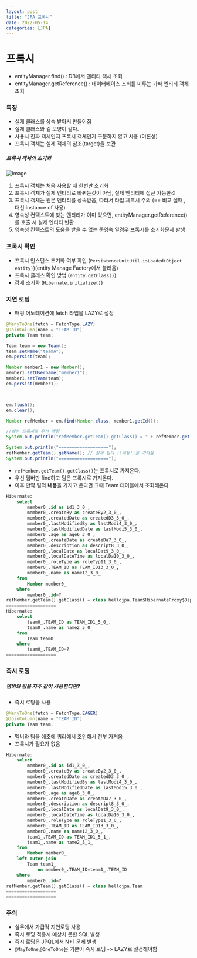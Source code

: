 ```yaml
---
layout: post
title: "JPA 프록시"
date: 2022-05-14
categories: [JPA]
---
```


# 프록시

- entityManager.find() : DB에서 엔티티 객체 조회
- entityManager.getReference() : 데이터베이스 조회를 미루는 가짜 엔티티 객체 조회

### 특징

- 실제 클래스를 상속 받아서 만들어짐
- 실제 클래스와 겉 모양이 같다.
- 사용시 진짜 객체인지 프록시 객체인지 구분하지 않고 사용 (이론상)
- 프록시 객체는 실제 객체의 참조(target)을 보관

##### 프록시 객체의 초기화

![image](https://user-images.githubusercontent.com/65350890/168428147-7611b525-88ef-4694-bd3a-44d4d5ab5580.png)

1. 프록시 객체는 처음 사용할 때 한번만 초기화
2. 프록시 객체가 실제 엔티티로 바뀌는것이 아님, 실제 엔티티에 접근 가능한것
3. 프록시 객체는 원본 엔티티를 상속받음, 따라서 타입 체크시 주의 (== 비교 실패 , 대신 instance of 사용)
4. 영속성 컨텍스트에 찾는 엔티티가 이미 있으면, entityManager.getReference()를 호출 시 실제 엔티티 반환
5. 영속성 컨텍스트의 도움을 받을 수 없는 준영속 일경우 프록시를 초기화문제 발생

### 프록시 확인

- 프록시 인스턴스 초기화 여부 확인 (`PersistenceUnitUtil.isLoaded(Object entity)`)(entity Manage Factory에서 불러옴)
- 프록시 클래스 확인 방법 (`entity.getClass()`)
- 강제 초기화 (`Hibernate.initialize()`)

### 지연 로딩

- 매핑 어노테이션에 fetch 타입을 LAZY로 설정

```java
@ManyToOne(fetch = FetchType.LAZY)
@JoinColumn(name = "TEAM_ID")
private Team team;
```

```java
Team team = new Team();
team.setName("teamA");
em.persist(team);

Member member1 = new Member();
member1.setUsername("member1");
member1.setTeam(team);
em.persist(member1);



em.flush();
em.clear();

Member refMember = em.find(Member.class, member1.getId());

//얘는 프록시로 우선 찍힘
System.out.println("refMember.getTeam().getClass() = " + refMember.getTeam().getClass());

System.out.println("===================");
refMember.getTeam().getName(); // 실제 팀의 !!내용!!을 가져옴
System.out.println("===================");
```

- `refMember.getTeam().getClass()`는 프록시로 가져온다.
- 우선 멤버만 find하고 팀은 프록시로 가져온다.
- 이후 만약 팀의 **내용**을 가지고 온다면 그때 Team 테이블에서 조회해온다.

```sql
Hibernate:
    select
        member0_.id as id1_3_0_,
        member0_.createBy as createBy2_3_0_,
        member0_.createdDate as createdD3_3_0_,
        member0_.lastModifiedBy as lastModi4_3_0_,
        member0_.lastModifiedDate as lastModi5_3_0_,
        member0_.age as age6_3_0_,
        member0_.createDate as createDa7_3_0_,
        member0_.description as descript8_3_0_,
        member0_.localDate as localDat9_3_0_,
        member0_.localDateTime as localDa10_3_0_,
        member0_.roleType as roleTyp11_3_0_,
        member0_.TEAM_ID as TEAM_ID13_3_0_,
        member0_.name as name12_3_0_
    from
        Member member0_
    where
        member0_.id=?
refMember.getTeam().getClass() = class hellojpa.Team$HibernateProxy$BspWmUMG
===================
Hibernate:
    select
        team0_.TEAM_ID as TEAM_ID1_5_0_,
        team0_.name as name2_5_0_
    from
        Team team0_
    where
        team0_.TEAM_ID=?
===================

```

### 즉시 로딩

##### 멤버와 팀을 자주 같이 사용한다면?

- 즉시 로딩을 사용

```java
@ManyToOne(fetch = FetchType.EAGER)
@JoinColumn(name = "TEAM_ID")
private Team team;
```

- 멤버와 팀을 애초에 쿼리에서 조인해서 전부 가져옴
- 프록시가 필요가 없음

```sql
Hibernate:
    select
        member0_.id as id1_3_0_,
        member0_.createBy as createBy2_3_0_,
        member0_.createdDate as createdD3_3_0_,
        member0_.lastModifiedBy as lastModi4_3_0_,
        member0_.lastModifiedDate as lastModi5_3_0_,
        member0_.age as age6_3_0_,
        member0_.createDate as createDa7_3_0_,
        member0_.description as descript8_3_0_,
        member0_.localDate as localDat9_3_0_,
        member0_.localDateTime as localDa10_3_0_,
        member0_.roleType as roleTyp11_3_0_,
        member0_.TEAM_ID as TEAM_ID13_3_0_,
        member0_.name as name12_3_0_,
        team1_.TEAM_ID as TEAM_ID1_5_1_,
        team1_.name as name2_5_1_
    from
        Member member0_
    left outer join
        Team team1_
            on member0_.TEAM_ID=team1_.TEAM_ID
    where
        member0_.id=?
refMember.getTeam().getClass() = class hellojpa.Team
===================
===================
```

### 주의

- 실무에서 가급적 지연로딩 사용
- 즉시 로딩 적용시 예상치 못한 SQL 발생
- 즉시 로딩은 JPQL에서 N+1 문제 발생
- `@MayToOne`,`@OneToOne`은 기본이 즉시 로딩 -> LAZY로 설정해야함
